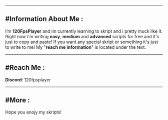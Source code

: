 ----------------------------------------------------------------------------------------------------------------------------------------------------------------------------------------------------------------------------------------------------------------------------------
#Information About Me :
----------------------------------------------------------------------------------------------------------------------------------------------------------------------------------------------------------------------------------------------------------------------------------
I’m **120FpsPlayer** and im currently learning to skript and i pretty muck like it. Right now i'm writing **easy**, **medium** and **advanced** scripts for free and it's just to copy and paste!
If you want any special skript or something it's just to write to me! My "**reach me information**" is located under the text.

----------------------------------------------------------------------------------------------------------------------------------------------------------------------------------------------------------------------------------------------------------------------------------
#Reach Me :
----------------------------------------------------------------------------------------------------------------------------------------------------------------------------------------------------------------------------------------------------------------------------------
**Discord**: 120fpsplayer


----------------------------------------------------------------------------------------------------------------------------------------------------------------------------------------------------------------------------------------------------------------------------------
#More :
----------------------------------------------------------------------------------------------------------------------------------------------------------------------------------------------------------------------------------------------------------------------------------
Hope you enojy my skripts!
